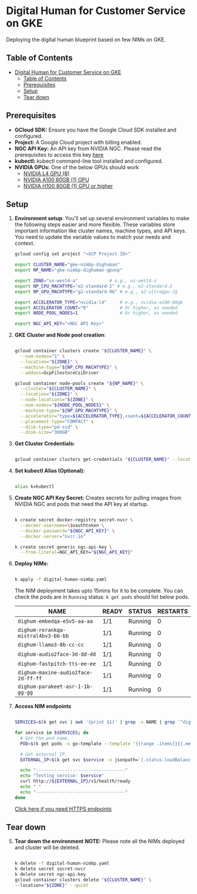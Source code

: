 # Digital Human for Customer Service on GKE

Deploying the digital human blueprint based on few NIMs on GKE.

## Table of Contents

- [Digital Human for Customer Service on GKE](#digital-human-for-customer-service-on-gke)
  - [Table of Contents](#table-of-contents)
  - [Prerequisites](#prerequisites)
  - [Setup](#setup)
  - [Tear down](#tear-down)

## Prerequisites

- **GCloud SDK:** Ensure you have the Google Cloud SDK installed and configured.
- **Project:**  A Google Cloud project with billing enabled.
- **NGC API Key:** An API key from NVIDIA NGC. Please read the prerequisites to access this key [here](https://github.com/NVIDIA-AI-Blueprints/digital-human/blob/main/README.md#prerequisites)
- **kubectl:**  kubectl command-line tool installed and configured.
- **NVIDIA GPUs:** One of the below GPUs should work
  - [NVIDIA L4 GPU (8)](https://cloud.google.com/compute/docs/gpus#l4-gpus)
  - [NVIDIA A100 80GB (1) GPU](https://cloud.google.com/compute/docs/gpus#a100-gpus)
  - [NVIDIA H100 80GB (1) GPU or higher](https://cloud.google.com/compute/docs/gpus#a3-series)

## Setup

1. **Environment setup**: You'll set up several environment variables to make the following steps easier and more flexible. These variables store important information like cluster names, machine types, and API keys. You need to update the variable values to match your needs and context.

    ```bash
    gcloud config set project "<GCP Project ID>"

    export CLUSTER_NAME="gke-nimbp-dighuman"
    export NP_NAME="gke-nimbp-dighuman-gpunp"

    export ZONE="us-west4-a"            # e.g., us-west4-a
    export NP_CPU_MACHTYPE="e2-standard-2" # e.g., e2-standard-2
    export NP_GPU_MACHTYPE="g2-standard-96" # e.g., a2-ultragpu-1g

    export ACCELERATOR_TYPE="nvidia-l4"     # e.g., nvidia-a100-80gb
    export ACCELERATOR_COUNT="8"            # Or higher, as needed
    export NODE_POOL_NODES=1                # Or higher, as needed

    export NGC_API_KEY="<NGC API Key>"

    ```

2. **GKE Cluster and Node pool creation**:

    ```bash

    gcloud container clusters create "${CLUSTER_NAME}" \
      --num-nodes="1" \
      --location="${ZONE}" \
      --machine-type="${NP_CPU_MACHTYPE}" \
      --addons=GcpFilestoreCsiDriver

    gcloud container node-pools create "${NP_NAME}" \
      --cluster="${CLUSTER_NAME}" \
      --location="${ZONE}" \
      --node-locations="${ZONE}" \
      --num-nodes="${NODE_POOL_NODES}" \
      --machine-type="${NP_GPU_MACHTYPE}" \
      --accelerator="type=${ACCELERATOR_TYPE},count=${ACCELERATOR_COUNT},gpu-driver-version=LATEST" \
      --placement-type="COMPACT" \
      --disk-type="pd-ssd" \
      --disk-size="300GB"

    ```

3. **Get Cluster Credentials:**

    ```bash

    gcloud container clusters get-credentials "${CLUSTER_NAME}" --location="${ZONE}"

    ```

4. **Set kubectl Alias (Optional):**

    ```bash
    
    alias k=kubectl

    ```

5. **Create NGC API Key Secret:** Creates secrets for pulling images from NVIDIA NGC and pods that need the API key at startup.

    ```bash

    k create secret docker-registry secret-nvcr \
      --docker-username=\$oauthtoken \
      --docker-password="${NGC_API_KEY}" \
      --docker-server="nvcr.io"

    k create secret generic ngc-api-key \
      --from-literal=NGC_API_KEY="${NGC_API_KEY}"

    ```

6. **Deploy NIMs:**

    ```bash

    k apply -f digital-human-nimbp.yaml

    ```

    The NIM deployment takes upto 15mins for it to be complete. You can check the pods are in `Running` status: `k get pods` should list below pods.

    | NAME | READY | STATUS | RESTARTS |
    |---|---|---|---|
    |`dighum-embedqa-e5v5-aa-aa` | 1/1 | Running | 0 |
    |`dighum-rerankqa-mistral4bv3-bb-bb` | 1/1 | Running | 0 |
    |`dighum-llama3-8b-cc-cc` | 1/1 | Running | 0 |
    |`dighum-audio2face-3d-dd-dd` | 1/1 | Running | 0 |
    |`dighum-fastpitch-tts-ee-ee` | 1/1 | Running | 0 |
    |`dighum-maxine-audio2face-2d-ff-ff` | 1/1 | Running | 0 |
    |`dighum-parakeet-asr-1-1b-gg-gg` | 1/1 | Running | 0 |

4. **Access NIM endpoints**

    ```bash

    SERVICES=$(k get svc | awk '{print $1}' | grep -v NAME | grep '^dighum')

    for service in $SERVICES; do
      # Get the pod name.
      POD=$(k get pods -o go-template --template '{{range .items}}{{.metadata.name}}{{"\n"}}{{end}}' | grep $(echo $service | sed 's/-lb//'))

      # Get external IP.
      EXTERNAL_IP=$(k get svc $service -o jsonpath='{.status.loadBalancer.ingress[0].ip}')

      echo "----------------------------------"
      echo "Testing service: $service"
      curl http://${EXTERNAL_IP}/v1/health/ready
      echo " "
      echo "----------------------------------"
    done

    ```

    [Click here if you need HTTPS endpoints](https.md)

## Tear down

5. **Tear down the environment**
    **NOTE:** Please note all the NIMs deployed and cluster will be deleted.

    ```bash

    k delete -f digital-human-nimbp.yaml
    k delete secret secret-nvcr
    k delete secret ngc-api-key
    gcloud container clusters delete "${CLUSTER_NAME}" \
    --location="${ZONE}" --quiet

    ```
